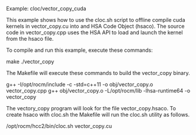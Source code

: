 
Example: cloc/vector_copy_cuda

This example shows how to use the cloc.sh script to offline compile cuda kernels
in vector_copy.cu into and HSA Code Object (hsaco). The source code in vector_copy.cpp
uses the HSA API to load and launch the kernel from the hsaco file. 

To compile and run this example, execute these commands:

  make
  ./vector_copy

The Makefile will execute these commands to build the vector_copy binary. 

g++ -I/opt/rocm/include -c -std=c++11 -o obj/vector_copy.o vector_copy.cpp
g++  obj/vector_copy.o -L/opt/rocm/lib -lhsa-runtime64 -o vector_copy

The vectory_copy program will look for the file vector_copy.hsaco.
To create hsaco with cloc.sh the Makefile will run the cloc.sh utility
as follows.

/opt/rocm/hcc2/bin/cloc.sh vector_copy.cu


